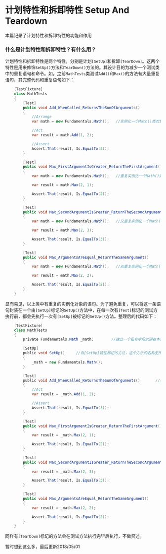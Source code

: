 # 计划特性和拆卸特性 Setup And Teardown
本篇记录了计划特性和拆卸特性的功能和作用

### 什么是计划特性和拆卸特性？有什么用？
计划特性和拆卸特性是两个特性，分别是计划`[SetUp]`和拆卸`[TearDown]`。这两个特性是用来修饰`SetUp()`方法和`TearDown()`方法的。其设计目的为减少一个测试类中的重复语句和命令。如，之前`MathTests`类测试`Add()`和`Max()`的方法有大量重复语句，其完整代码和重复语句如下：
```c#
    [TestFixture]
    class MathTests
    {
        [Test]
        public void Add_WhenCalled_ReturnsTheSumOfArguments()
        {
            //Arrange
            var math = new Fundamentals.Math();   //实例化一个Math()类对象

            //Act
            var result = math.Add(1, 2);

            //Assert
            Assert.That(result, Is.EqualTo(3));
        }

        [Test]
        public void Max_FirstArgumentIsGreater_ReturnTheFirstArgument()
        {
            var math = new Fundamentals.Math();   //重复实例化一个Math()类对象

            var result = math.Max(2, 1);

            Assert.That(result, Is.EqualTo(2));
        }

        [Test]
        public void Max_SecondArgumentIsGreater_ReturnTheSecondArgument()
        {
            var math = new Fundamentals.Math();   //又重复实例化一个Math()类对象

            var result = math.Max(2, 3);

            Assert.That(result, Is.EqualTo(3));
        }

        [Test]
        public void Max_ArgumentsAreEqual_ReturnTheSameArgument()
        {
            var math = new Fundamentals.Math();   //双重复实例化一个Math()类对象

            var result = math.Max(2, 2);

            Assert.That(result, Is.EqualTo(2));
        }
    }
```
显而易见，以上类中有重复的实例化对象的语句。为了避免重复，可以将这一条语句封装在一个由`[SetUp]`标记的`SetUp()`方法中，在每一次有`[Test]`标记的测试方执行前，都会先执行一次有`[SetUp]`被标记的`SetUp()`方法。整理后的代码如下：
```c#
    [TestFixture]
    class MathTests
    {
        private Fundamentals.Math _math;        //建立一个私有字段以供在本类中公有

        [SetUp]
        public void SetUp()     //有[SetUp]特性标记的方法，这个方法的名称无所谓
        {
            _math = new Fundamentals.Math();
        }

        [Test]
        public void Add_WhenCalled_ReturnsTheSumOfArguments()       //在每一次测试方法执行前都会执行一次SetUp()方法，重新初始化_math的属性
        {
            //Act
            var result = _math.Add(1, 2);

            //Assert
            Assert.That(result, Is.EqualTo(3));
        }

        [Test]
        public void Max_FirstArgumentIsGreater_ReturnTheFirstArgument()
        {
            var result = _math.Max(2, 1);

            Assert.That(result, Is.EqualTo(2));
        }

        [Test]
        public void Max_SecondArgumentIsGreater_ReturnTheSecondArgument()
        {
            var result = _math.Max(2, 3);

            Assert.That(result, Is.EqualTo(3));
        }

        [Test]
        public void Max_ArgumentsAreEqual_ReturnTheSameArgument()
        {
            var result = _math.Max(2, 2);

            Assert.That(result, Is.EqualTo(2));
        }
    }
```
同样有`[TearDown]`标记的方法会在测试方法执行完毕后执行，不做赘述。

暂时想到这么多，最后更新2018/05/01
